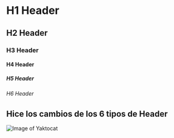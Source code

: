 # H1 Header
## H2 Header
### H3 Header
#### H4 Header
##### H5 Header
###### H6 Header

## Hice los cambios de los 6 tipos de Header

![Image of Yaktocat](https://octodex.github.com/images/yaktocat.png)
